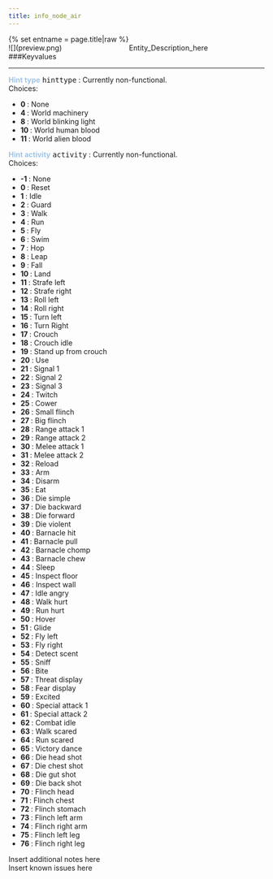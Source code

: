 ```yaml
---
title: info_node_air
---
```

<div>{% set entname = page.title|raw %}</div>
<div class="container previewimg">
<div class="columns">
<div class="imagepadding column col-auto" markdown="1">![](preview.png)</div>
<div class="column">Entity_Description_here</div>
</div>
</div>
###Keyvalues
<hr>
<div class="entityentry" markdown="1">
<span style="color:#9fc5e8;"><b>Hint type</b></span> <kbd  class="tooltip" data-tooltip="Choices">hinttype</kbd> :
Currently non-functional.
<div class="accordion">
<input type="checkbox" id="accordion-1" name="accordion-checkbox" hidden>
<label class="accordion-header" for="accordion-1">
<i class="icon icon-arrow-right mr-1"></i>
Choices:
</label>
<div class="accordion-body">
<ul>
<li><b>0 </b> : None</li>
<li><b>4 </b> : World machinery</li>
<li><b>8 </b> : World blinking light</li>
<li><b>10 </b> : World human blood</li>
<li><b>11 </b> : World alien blood</li>
</ul>
</div>
</div>
</div>
<div class="entityentry" markdown="1">
<span style="color:#9fc5e8;"><b>Hint activity</b></span> <kbd  class="tooltip" data-tooltip="Choices">activity</kbd> :
Currently non-functional.
<div class="accordion">
<input type="checkbox" id="accordion-2" name="accordion-checkbox" hidden>
<label class="accordion-header" for="accordion-2">
<i class="icon icon-arrow-right mr-1"></i>
Choices:
</label>
<div class="accordion-body">
<ul>
<li><b>-1 </b> : None</li>
<li><b>0 </b> : Reset</li>
<li><b>1 </b> : Idle</li>
<li><b>2 </b> : Guard</li>
<li><b>3 </b> : Walk</li>
<li><b>4 </b> : Run</li>
<li><b>5 </b> : Fly</li>
<li><b>6 </b> : Swim</li>
<li><b>7 </b> : Hop</li>
<li><b>8 </b> : Leap</li>
<li><b>9 </b> : Fall</li>
<li><b>10 </b> : Land</li>
<li><b>11 </b> : Strafe left</li>
<li><b>12 </b> : Strafe right</li>
<li><b>13 </b> : Roll left</li>
<li><b>14 </b> : Roll right</li>
<li><b>15 </b> : Turn left</li>
<li><b>16 </b> : Turn Right</li>
<li><b>17 </b> : Crouch</li>
<li><b>18 </b> : Crouch idle</li>
<li><b>19 </b> : Stand up from crouch</li>
<li><b>20 </b> : Use</li>
<li><b>21 </b> : Signal 1</li>
<li><b>22 </b> : Signal 2</li>
<li><b>23 </b> : Signal 3</li>
<li><b>24 </b> : Twitch</li>
<li><b>25 </b> : Cower</li>
<li><b>26 </b> : Small flinch</li>
<li><b>27 </b> : Big flinch</li>
<li><b>28 </b> : Range attack 1</li>
<li><b>29 </b> : Range attack 2</li>
<li><b>30 </b> : Melee attack 1</li>
<li><b>31 </b> : Melee attack 2</li>
<li><b>32 </b> : Reload</li>
<li><b>33 </b> : Arm</li>
<li><b>34 </b> : Disarm</li>
<li><b>35 </b> : Eat</li>
<li><b>36 </b> : Die simple</li>
<li><b>37 </b> : Die backward</li>
<li><b>38 </b> : Die forward</li>
<li><b>39 </b> : Die violent</li>
<li><b>40 </b> : Barnacle hit</li>
<li><b>41 </b> : Barnacle pull</li>
<li><b>42 </b> : Barnacle chomp</li>
<li><b>43 </b> : Barnacle chew</li>
<li><b>44 </b> : Sleep</li>
<li><b>45 </b> : Inspect floor</li>
<li><b>46 </b> : Inspect wall</li>
<li><b>47 </b> : Idle angry</li>
<li><b>48 </b> : Walk hurt</li>
<li><b>49 </b> : Run hurt</li>
<li><b>50 </b> : Hover</li>
<li><b>51 </b> : Glide</li>
<li><b>52 </b> : Fly left</li>
<li><b>53 </b> : Fly right</li>
<li><b>54 </b> : Detect scent</li>
<li><b>55 </b> : Sniff</li>
<li><b>56 </b> : Bite</li>
<li><b>57 </b> : Threat display</li>
<li><b>58 </b> : Fear display</li>
<li><b>59 </b> : Excited</li>
<li><b>60 </b> : Special attack 1</li>
<li><b>61 </b> : Special attack 2</li>
<li><b>62 </b> : Combat idle</li>
<li><b>63 </b> : Walk scared</li>
<li><b>64 </b> : Run scared</li>
<li><b>65 </b> : Victory dance</li>
<li><b>66 </b> : Die head shot</li>
<li><b>67 </b> : Die chest shot</li>
<li><b>68 </b> : Die gut shot</li>
<li><b>69 </b> : Die back shot</li>
<li><b>70 </b> : Flinch head</li>
<li><b>71 </b> : Flinch chest</li>
<li><b>72 </b> : Flinch stomach</li>
<li><b>73 </b> : Flinch left arm</li>
<li><b>74 </b> : Flinch right arm</li>
<li><b>75 </b> : Flinch left leg</li>
<li><b>76 </b> : Flinch right leg</li>
</ul>
</div>
</div>
</div>
<div class="notices blue">Insert additional notes here</div>
<div class="notices red">Insert known issues here</div>

